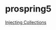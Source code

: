 # prospring5


[Injecting Collections](https://github.com/drkreddy/prospring5/blob/master/src/main/java/com/radi/spring/dependencyInjection/InjectingCollections/README.md)
